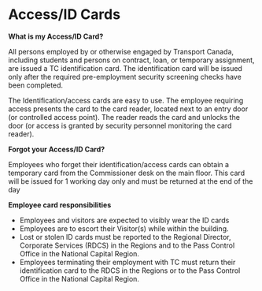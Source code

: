 # Access/ID Cards #

**What is my Access/ID Card?**

All persons employed by or otherwise engaged by Transport Canada, including students and persons on contract, loan, or temporary assignment, are issued a TC identification card. The identification card will be issued only after the required pre-employment security screening checks have been completed.

The Identification/access cards are easy to use. The employee requiring access presents the card to the card reader, located next to an entry door (or controlled access point). The reader reads the card and unlocks the door (or access is granted by security personnel monitoring the card reader).

**Forgot your Access/ID Card?**

Employees who forget their identification/access cards can obtain a temporary card from the Commissioner desk on the main floor. This card will be issued for 1 working day only and must be returned at the end of the day

**Employee card responsibilities**

- Employees and visitors are expected to visibly wear the ID cards
- Employees are to escort their Visitor(s) while within the building.
- Lost or stolen ID cards must be reported to the Regional Director, Corporate Services (RDCS) in the Regions and to the Pass Control Office in the National Capital Region.
- Employees terminating their employment with TC must return their identification card to the RDCS in the Regions or to the Pass Control Office in the National Capital Region.
